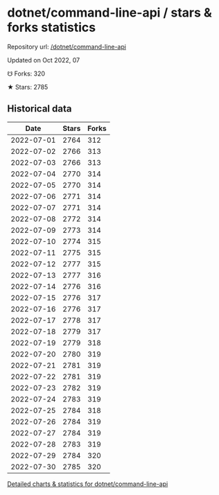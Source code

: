 # dotnet/command-line-api / stars & forks statistics

Repository url: [/dotnet/command-line-api](https://github.com/dotnet/command-line-api)

Updated on Oct 2022, 07

☋ Forks: 320

★ Stars: 2785

## Historical data
| Date | Stars | Forks |
|------|-------|-------|
| 2022-07-01 | 2764 | 312 | 
| 2022-07-02 | 2766 | 313 | 
| 2022-07-03 | 2766 | 313 | 
| 2022-07-04 | 2770 | 314 | 
| 2022-07-05 | 2770 | 314 | 
| 2022-07-06 | 2771 | 314 | 
| 2022-07-07 | 2771 | 314 | 
| 2022-07-08 | 2772 | 314 | 
| 2022-07-09 | 2773 | 314 | 
| 2022-07-10 | 2774 | 315 | 
| 2022-07-11 | 2775 | 315 | 
| 2022-07-12 | 2777 | 315 | 
| 2022-07-13 | 2777 | 316 | 
| 2022-07-14 | 2776 | 316 | 
| 2022-07-15 | 2776 | 317 | 
| 2022-07-16 | 2776 | 317 | 
| 2022-07-17 | 2778 | 317 | 
| 2022-07-18 | 2779 | 317 | 
| 2022-07-19 | 2779 | 318 | 
| 2022-07-20 | 2780 | 319 | 
| 2022-07-21 | 2781 | 319 | 
| 2022-07-22 | 2781 | 319 | 
| 2022-07-23 | 2782 | 319 | 
| 2022-07-24 | 2783 | 319 | 
| 2022-07-25 | 2784 | 318 | 
| 2022-07-26 | 2784 | 319 | 
| 2022-07-27 | 2784 | 319 | 
| 2022-07-28 | 2783 | 319 | 
| 2022-07-29 | 2784 | 320 | 
| 2022-07-30 | 2785 | 320 | 


[Detailed charts & statistics for dotnet/command-line-api](https://reviewgithub.com/rep/dotnet/command-line-api)
